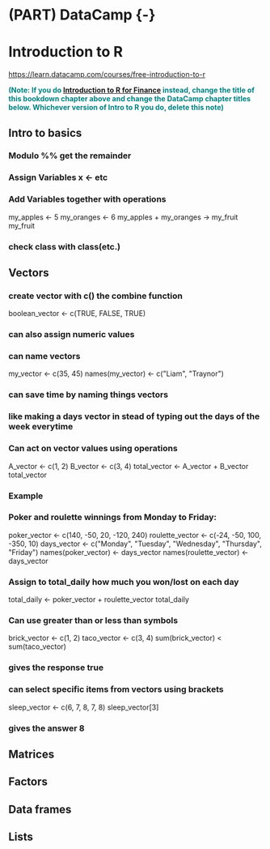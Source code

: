 # (PART) DataCamp {-} 

# Introduction to R

<https://learn.datacamp.com/courses/free-introduction-to-r>

<span style="color:teal;font-weight:bold">(Note: If you do [Introduction to R for Finance](https://learn.datacamp.com/courses/introduction-to-r-for-finance) instead, change the title of this bookdown chapter above and change the DataCamp chapter titles below. Whichever version of Intro to R you do, delete this note)</span>



## Intro to basics
### Modulo %% get the remainder
### Assign Variables x <- etc
### Add Variables together with operations
my_apples <- 5
my_oranges <- 6
my_apples + my_oranges -> my_fruit
my_fruit
### check class with class(etc.)



## Vectors
### create vector with c() the combine function
boolean_vector <- c(TRUE, FALSE, TRUE)
### can also assign numeric values
### can name vectors
my_vector <- c(35, 45)
names(my_vector) <- c("Liam", "Traynor")
### can save time by naming things vectors
### like making a days vector in stead of typing out the days of the week everytime
### Can act on vector values using operations
A_vector <- c(1, 2)
B_vector <- c(3, 4)
total_vector <- A_vector + B_vector
total_vector
### Example
### Poker and roulette winnings from Monday to Friday:
poker_vector <- c(140, -50, 20, -120, 240)
roulette_vector <- c(-24, -50, 100, -350, 10)
days_vector <- c("Monday", "Tuesday", "Wednesday", "Thursday", "Friday")
names(poker_vector) <- days_vector
names(roulette_vector) <- days_vector

### Assign to total_daily how much you won/lost on each day
total_daily <- poker_vector + roulette_vector
total_daily
### Can use greater than or less than symbols
brick_vector <- c(1, 2)
taco_vector <- c(3, 4)
sum(brick_vector) < sum(taco_vector)
### gives the response true
### can select specific items from vectors using brackets
sleep_vector <- c(6, 7, 8, 7, 8)
sleep_vector[3]
### gives the answer 8



## Matrices


## Factors


## Data frames


## Lists